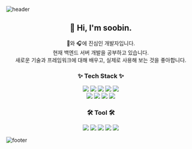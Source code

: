 ![header](https://capsule-render.vercel.app/api?type=wave&color=3ab1ed&height=300&section=header&text=Soobin%20Yoon&fontColor=fafafa&fontSize=80)

<div align="center">

## 👋 Hi, I'm soobin.

🎥와 🎧에 진심인 개발자입니다.<br>
현재 백엔드 서버 개발을 공부하고 있습니다.<br>
새로운 기술과 프레임워크에 대해 배우고, 실제로 사용해 보는 것을 좋아합니다.<br>

### ✨ Tech Stack ✨

<p>
    <img src="https://img.shields.io/badge/C-A8B9CC?style=flat-square&logo=c&logoColor=black"/>
    <img src="https://img.shields.io/badge/C++-00599C?style=flat-square&logo=cplusplus&logoColor=white"/>
    <img src="https://img.shields.io/badge/Python-3776AB?style=flat-square&logo=python&logoColor=white"/>
    <img src="https://img.shields.io/badge/Java-007396?style=flat-square&logo=java&logoColor=white"/>
    <img src="https://img.shields.io/badge/JavaScript-F7DF1E?style=flat-square&logo=javascript&logoColor=black"/>
    <br>
    <img src="https://img.shields.io/badge/NodeJS-339933?style=flat-square&logo=nodedotjs&logoColor=white"/>
    <img src="https://img.shields.io/badge/Express-000000?style=flat-square&logo=express&logoColor=white"/>
    <img src="https://img.shields.io/badge/MySQL-4479A1?style=flat-square&logo=mysql&logoColor=white"/>
    <img src="https://img.shields.io/badge/Sequelize-52B0E7?style=flat-square&logo=sequelize&logoColor=white"/>
</p>

### 🛠 Tool 🛠

<p>
    <img src="https://img.shields.io/badge/Git-F05032?style=flat-square&logo=git&logoColor=white"/>
    <img src="https://img.shields.io/badge/GitHub-181717?style=flat-square&logo=github&logoColor=white"/>
    <img src="https://img.shields.io/badge/VSCode-007ACC?style=flat-square&logo=visualstudiocode&logoColor=white"/>
    <img src="https://img.shields.io/badge/Notion-000000?style=flat-square&logo=notion&logoColor=white"/>
    <img src="https://img.shields.io/badge/Postman-FF6C37?style=flat-square&logo=postman&logoColor=white"/>
</p>

</div>

<!--
<div align="center">

[![Anurag's GitHub stats](https://github-readme-stats.vercel.app/api?username=s0o0bn&show-icons=true&theme=radical)](https://github.com/anuraghazra/github-readme-stats)

</div>
-->

![footer](https://capsule-render.vercel.app/api?type=wave&color=fed821&height=100&section=footer)

<!--
**s0o0bn/s0o0bn** is a ✨ _special_ ✨ repository because its `README.md` (this file) appears on your GitHub profile.

Here are some ideas to get you started:

- 🔭 I’m currently working on ...
- 🌱 I’m currently learning ...
- 👯 I’m looking to collaborate on ...
- 🤔 I’m looking for help with ...
- 💬 Ask me about ...
- 📫 How to reach me: ...
- 😄 Pronouns: ...
- ⚡ Fun fact: ...
-->
